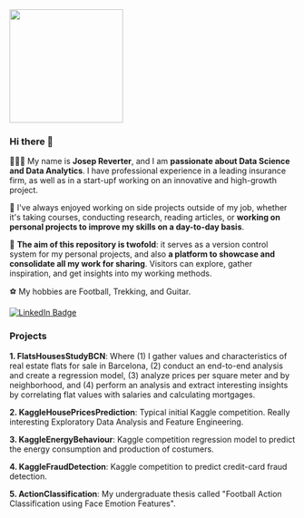 <div id="gif" align="left">
  <img src="https://media.giphy.com/media/v1.Y2lkPTc5MGI3NjExbjdhaXdwcDZ6bmU3N2NpNmFvOHFicjNxMWdjc2w4MDMwcDB6bGI0cyZlcD12MV9pbnRlcm5hbF9naWZfYnlfaWQmY3Q9Zw/OnnUZxcHsbBN6/giphy.gif" width="200"/>
</div>

### Hi there 👋

🙋🏼‍♂️ My name is **Josep Reverter**, and I am **passionate about Data Science and Data Analytics**. I have professional experience in a leading insurance firm, as well as in a start-upf working on an innovative and high-growth project.

💬 I've always enjoyed working on side projects outside of my job, whether it's taking courses, conducting research, reading articles, or **working on personal projects to improve my skills on a day-to-day basis**.

🔭 **The aim of this repository is twofold**: it serves as a version control system for my personal projects, and also **a platform to showcase and consolidate all my work for sharing**. Visitors can explore, gather inspiration, and get insights into my working methods.

⚽ My hobbies are Football, Trekking, and Guitar.

<div id="badges">
  <a href="https://www.linkedin.com/in/josep-reverter-sancho-26516b1a2/">
    <img src="https://img.shields.io/badge/LinkedIn-blue?style=for-the-badge&logo=linkedin&logoColor=white" alt="LinkedIn Badge"/>
  </a>
</div>

### Projects

**1. FlatsHousesStudyBCN**: Where (1) I gather values and characteristics of real estate flats for sale in Barcelona, (2) conduct an end-to-end analysis and create a regression model, (3) analyze prices per square meter and by neighborhood, and (4) perform an analysis and extract interesting insights by correlating flat values with salaries and calculating mortgages.

**2. KaggleHousePricesPrediction**: Typical initial Kaggle competition. Really interesting Exploratory Data Analysis and Feature Engineering.

**3. KaggleEnergyBehaviour**: Kaggle competition regression model to predict the energy consumption and production of costumers.

**4. KaggleFraudDetection**: Kaggle competition to predict credit-card fraud detection.

**5. ActionClassification**: My undergraduate thesis called "Football Action Classification using Face Emotion Features".




<!--
**joseprs/joseprs** is a ✨ _special_ ✨ repository because its `README.md` (this file) appears on your GitHub profile.

Here are some ideas to get you started:

- 🔭 I’m currently working on ...
- 🌱 I’m currently learning ...
- 👯 I’m looking to collaborate on ...
- 🤔 I’m looking for help with ...
- 💬 Ask me about ...
- 📫 How to reach me: ...
- 😄 Pronouns: ...
- ⚡ Fun fact: ...
-->
